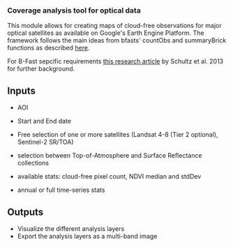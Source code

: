 

### Coverage analysis tool for optical data

This module allows for creating maps of cloud-free observations for major optical satellites as available on Google's Earth Engine Platform.
The framework follows the main ideas from bfasts' countObs and summaryBrick functions as described [here](http://www.loicdutrieux.net/bfastSpatial/#Data_Inventory). 

For B-Fast sepcific requirements [this research article](https://www.researchgate.net/publication/283695325_Error_Sources_in_Deforestation_Detection_Using_BFAST_Monitor_on_Landsat_Time_Series_Across_Three_Tropical_Sites) by Schultz et al. 2013 for further background. 

## Inputs

- AOI

- Start and End date

- Free selection of one or more satellites (Landsat 4-8 (Tier 2 optional), Sentinel-2 SR/TOA)

- selection between Top-of-Atmosphere and Surface Reflectance collections

- available stats: cloud-free pixel count, NDVI median and stdDev

- annual or full time-series stats

## Outputs

- Visualize the different analysis layers
- Export the analysis layers as a multi-band image

